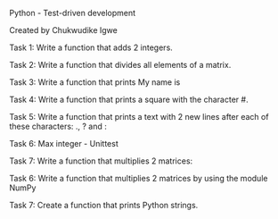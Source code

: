 Python - Test-driven development

Created by Chukwudike Igwe

Task 1: Write a function that adds 2 integers.

Task 2: Write a function that divides all elements of a matrix.

Task 3: Write a function that prints My name is <first name> <last name>

Task 4: Write a function that prints a square with the character #.

Task 5: Write a function that prints a text with 2 new lines after each of these characters: ., ? and :

Task 6: Max integer - Unittest

Task 7: Write a function that multiplies 2 matrices:

Task 6: Write a function that multiplies 2 matrices by using the module NumPy

Task 7: Create a function that prints Python strings.

